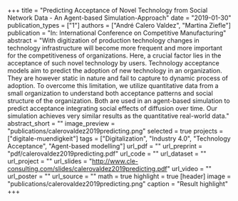 +++
title = "Predicting Acceptance of Novel Technology from Social Network Data - An Agent-based Simulation-Approach"
date = "2019-01-30"
publication_types = ["1"]
authors = ["André Calero Valdez", "Martina Ziefle"]
publication = "In: International Conference on Competitive Manufacturing"
abstract = "With digitization of production technology changes in technology infrastructure will become more frequent and more important for the competitiveness of organizations. Here, a crucial factor lies in the acceptance of such novel technology by users. Technology acceptance models aim to predict the adoption of new technology in an organization. They are however static in nature and fail to capture to dynamic process of adoption. To overcome this limitation, we utilize quantitative data from a small organization to understand both acceptance patterns and social structure of the organization. Both are used in an agent-based simulation to predict acceptance integrating social effects of diffusion over time. Our simulation achieves very similar results as the quantitative real-world data."
abstract_short = ""
image_preview = "publications/calerovaldez2019predicting.png"
selected = true
projects = ["digitale-muendigkeit"]
tags = ["Digitalization", "Industry 4.0", "Technology Acceptance", "Agent-based modelling"]
url_pdf = ""
url_preprint = "pdf/calerovaldez2019predicting.pdf"
url_code = ""
url_dataset = ""
url_project = ""
url_slides = "http://www.cle-consulting.com/slides/calerovaldez2019predicting.pdf"
url_video = ""
url_poster = ""
url_source = ""
math = true
highlight = true
[header]
image = "publications/calerovaldez2019predicting.png"
caption = "Result highlight"
+++
